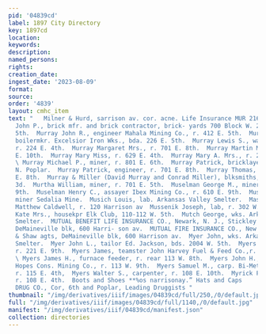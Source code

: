 ```yaml
---
pid: '04839cd'
label: 1897 City Directory
key: 1897cd
location: 
keywords: 
description: 
named_persons: 
rights: 
creation_date: 
ingest_date: '2023-08-09'
format: 
source: 
order: '4839'
layout: cmhc_item
text: "   Milner & Hurd, sarrison av. cor. acne. Life Insurance MUR 216 MYR  Murray
  John P., brick mfr. and brick contractor, brick- yards 700 Block W. 2d, r. 513 E.
  5th.  Murray John R., engineer Mahala Mining Co., r. 412 E. 5th.  Murray Lawrence,
  boilermkr. Excelsior Iron Wks., bda. 226 E. 5th.  Murray Lewis S., water wagon,
  r. 224 E. 4th.  Murray Margaret Mrs., r. 701 E. 8th.  Murray Martin Mrs., r. 423
  E. 10th.  Murray Mary Miss, r. 629 E. 4th.  Murray Mary A. Mrs., r. 201 E. 7th.
  \ Murray Michael P., miner, r. 801 E. 6th.  Murray Patrick, bricklayer, bds. 1315
  N. Poplar.  Murray Patrick, engineer, r. 701 E. 8th.  Murray Thomas, miner, r. 828
  E. 8th.  Murray & Miller (David Murray and Conrad Miller), blksmiths, 117-119 E.
  3d.  Murtha William, miner, r. 701 E. 5th.  Muselman George M., miner, r. 610 E.
  9th.  Muselman Henry C., assayer Ibex Mining Co., r. 610 E. 9th.  Musgrove W. E.,
  miner Sedalia Mine.  Musich Louis, lab. Arkansas Valley Smelter.  Masselman D. teamster
  Matthew Caldwell, r. 120 Harrison av  Mussenik Joseph, lab, r. 302 W. Front.  Musser
  Kate Mrs., housekpr Elk Club, 110-112 W. 5th.  Mutch George, wks. Arkansas Valley
  Smelter.  MUTUAL BENEFIT LIFE INSURANCE CO., Newark, N. J., Stickley & Shaw agts,
  DeMaineville blk, 600 Harri- son av.  MUTUAL FIRE INSURANCE CO., New York, Stickley
  & Shaw agts, DeMaineville blk, 600 Harrison av.  Myer John, wks. Arkansas Valley
  Smelter.  Myer John L., tailor Ed. Jackson, bds. 2004 W. 5th.  Myers Fred, teamster,
  r. 221 E. 9th.  Myers James, teamster John Harvey Fuel & Feed Co.,r. 226 E. 11th.
  \ Myers James H., furnace feeder, r. rear 113 W. 8th.  Myers John H., pumpman Small
  Hopes Cons. Mining Co., r. 113 W. 9th.  Myers Samuel M., carp. Bi-Metallic Smelter,
  r. 115 E. 4th,  Myers Walter S., carpenter, r. 108 E. 10th.  Myrick F.M., mining,
  r. 108 E. 4th.  Boots and Shoes **%os narrisonay.” Hats and Caps        THE BLOSE
  DRUG CO., Cor, 6th and Poplar, Leading Druggists "
thumbnail: "/img/derivatives/iiif/images/04839cd/full/250,/0/default.jpg"
full: "/img/derivatives/iiif/images/04839cd/full/1140,/0/default.jpg"
manifest: "/img/derivatives/iiif/04839cd/manifest.json"
collection: directories
---
```

